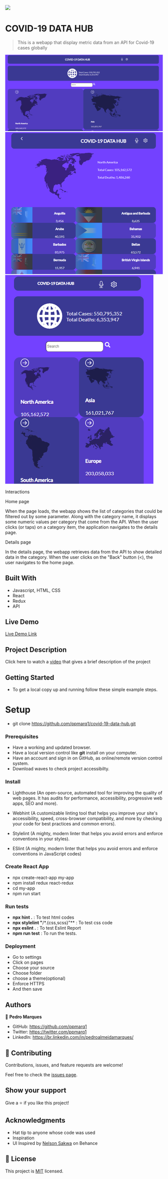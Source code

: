 ![](https://img.shields.io/badge/Microverse-blueviolet)

# COVID-19 DATA HUB

> This is a webapp that display metric data from an API for Covid-19 cases globally

![screenshot](./src/images/homepage.png)
![screenshot](./src/images/Countrydetails.png)
![screenshot](./src/images/mobile.png)

Interactions

Home page

When the page loads, the webapp shows the list of categories that could be filtered out by some parameter.
Along with the category name, it displays some numeric values per category that come from the API.
When the user clicks (or taps) on a category item, the application navigates to the details page.

Details page

In the details page, the webapp retrieves data from the API to show detailed data in the category.
When the user clicks on the "Back" button (<), the user navigates to the home page.

## Built With

- Javascript, HTML, CSS
- React
- Redux
- API

## Live Demo

[Live Demo Link](https://cool-bavarois-7aa72a.netlify.app/)

## Project Description

Click here to watch a [video](https://www.loom.com/share/5b85672c9c3e4965b969d3bae797fdb1) that gives a brief description of the project

## Getting Started

- To get a local copy up and running follow these simple example steps.

# Setup

- git clone https://github.com/ppmarq1/covid-19-data-hub.git

### Prerequisites

- Have a working and updated browser.
- Have a local version control like **git** install on your computer.
- Have an account and sign in on GitHub, as online/remote version control system.
- Download waves to check project accessibilty.

### Install

- Lighthouse (An open-source, automated tool for improving the quality of web pages. It has audits for performance, accessibility, progressive web apps, SEO and more).

- Webhint (A customizable linting tool that helps you improve your site's accessibility, speed, cross-browser compatibility, and more by checking your code for best practices and common errors).

- Stylelint (A mighty, modern linter that helps you avoid errors and enforce conventions in your styles).

- ESlint (A mighty, modern linter that helps you avoid errors and enforce conventions in JavaScript codes)

### Create React App

- npx create-react-app my-app
- npm install redux react-redux
- cd my-app
- npm run start

### Run tests

- **npx hint .** : To test html codes
- **npx stylelint "**/\*.{css,scss}"\*\* : To test css code
- **npx eslint .** : To test Eslint Report
- **npm run test** : To run the tests.

### Deployment

- Go to settings
- Click on pages
- Choose your source
- Choose folder
- choose a theme(optional)
- Enforce HTTPS
- And then save

## Authors

👤 **Pedro Marques**

- GitHub: https://github.com/ppmarq1
- Twitter: https://twitter.com/ppmarq1
- LinkedIn: https://br.linkedin.com/in/pedroalmeidamarques/

## 🤝 Contributing

Contributions, issues, and feature requests are welcome!

Feel free to check the [issues page](https://github.com/ppmarq1/covid-19-data-hub/issues).

## Show your support

Give a ⭐️ if you like this project!

## Acknowledgments

- Hat tip to anyone whose code was used
- Inspiration
- UI Inspired by [Nelson Sakwa](<https://www.behance.net/gallery/31579789/Ballhead-App-(Free-PSDs)>) on Behance

## 📝 License

This project is [MIT](./MIT.md) licensed.
